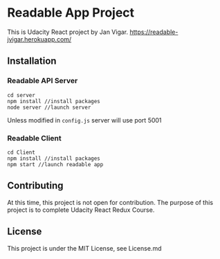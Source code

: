 # Readable App Project
This is Udacity React project by Jan Vigar. https://readable-jvigar.herokuapp.com/

## Installation

### Readable API Server
```
cd server
npm install //install packages
node server //launch server
```
Unless modified in `config.js` server will use port 5001

### Readable Client
```
cd Client
npm install //install packages
npm start //launch readable app
```

## Contributing
At this time, this project is not open for contribution. The purpose of this project is to complete Udacity React Redux Course.

## License
This project is under the MIT License, see License.md
